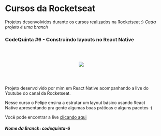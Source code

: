 # Cursos da Rocketseat
Projetos desenvolvidos durante os cursos realizados na Rocketseat :)
_Cada projeto é uma branch_

### __CodeQuinta #6 - Construindo layouts no React Native__
<br><br>
<p align="center">
  <img src="https://github.com/raissaqueiroz/rocketseat/blob/master/screenshots/codequinta-6/Tela%20%C3%9Anica.jpeg" />
</p>
<br><br> 
<p>Projeto desenvolvido por mim em React Native acompanhando a live do Youtube do canal da Rocketseat.</p>

Nesse curso o Felipe ensina a estrutar um layout básico usando React Native apresentando pra gente algumas boas práticas e alguns pacotes :)

Você pode encontrar a live [clicando aqui](https://www.youtube.com/watch?v=Q7gT462aBU0&list=PL85ITvJ7FLojBfY7TifCq7P417AZdsP4k&index=7&t=0s)

##### _Nome da Branch: codequinta-6_




